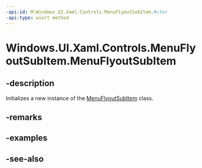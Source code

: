 ```yaml
---
-api-id: M:Windows.UI.Xaml.Controls.MenuFlyoutSubItem.#ctor
-api-type: winrt method
---
```


<!-- Method syntax
public MenuFlyoutSubItem()
-->

# Windows.UI.Xaml.Controls.MenuFlyoutSubItem.MenuFlyoutSubItem

## -description
Initializes a new instance of the [MenuFlyoutSubItem](menuflyoutsubitem.md) class.


## -remarks

## -examples

## -see-also
